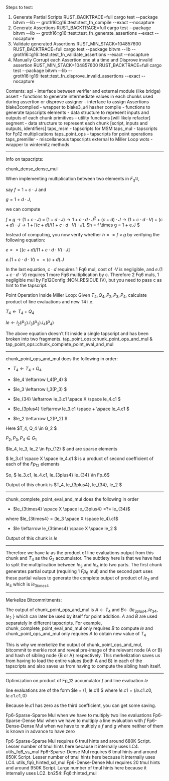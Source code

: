 Steps to test:
1. Generate Partial Scripts
RUST_BACKTRACE=full cargo test --package bitvm --lib -- groth16::g16::test::test_fn_compile --exact --nocapture
2. Generate Assertions
RUST_BACKTRACE=full cargo test --package bitvm --lib -- groth16::g16::test::test_fn_generate_assertions --exact --nocapture 
3. Validate generated Assertions
RUST_MIN_STACK=104857600 RUST_BACKTRACE=full cargo test --package bitvm --lib -- groth16::g16::test::test_fn_validate_assertions --exact --nocapture
4. Manually Corrupt each Assertion one at a time and Disprove invalid assertion
RUST_MIN_STACK=104857600 RUST_BACKTRACE=full cargo test --package bitvm --lib -- groth16::g16::test::test_fn_disprove_invalid_assertions --exact --nocapture  


Contents:
api - interface between verifier and external module (like bridge)
assert - functions to generate intermediate values in each chunks used during assertion or disprove
assigner - interface to assign Assertions
blake3compiled - wrapper to blake3_u4 hasher
compile - functions to generate tapscripts
elements - data structure to represent inputs and outputs of each chunk
primitives - utility functions [will likely refactor]
segment - data structure to represent each chunk [script, inputs and outputs, identifiers]
taps_msm - tapscripts for MSM
taps_mul - tapscripts for Fp12 multiplications
taps_point_ops - tapscripts for point operations
taps_premiller - miscellaneous tapscripts external to Miller Loop
wots - wrapper to winternitz methods

------

Info on tapscripts:

chunk_dense_dense_mul

When implementing multiplication between two elements in $F_{q^{12}}$, 

say $f = 1 + c \cdot J$ and 

$g = 1 + d \cdot J$, 

we can compute 

$f \times g \rightarrow (1+c \cdot J) \times (1+d \cdot J) \rightarrow 1 + c \cdot d \cdot J^2 + (c+d) \cdot J \rightarrow (1+c \cdot d \cdot V) + (c+d) \cdot J \rightarrow  1 + [(c+d)/ (1+c \cdot d \cdot V) \cdot J]$.
$h = f \times g  = 1 + e.J $


Instead of computing, you now verify whether $h == f \times g$ by verifying the following equation:


$e == [(c+d)/ (1+c \cdot d \cdot V) \cdot J]$


$e. (1+c \cdot d \cdot V) == (c+d).J$


In the last equation, $c \cdot d$ requires 1 Fq6 mul, cost of $\cdot V$ is negligible, and $e. (1+c \cdot d \cdot V)$ requires 1 more Fq6 multiplication by c. Therefore 2 Fq6 muls, 1 negligible mul by Fp12Config::NON_RESIDUE (V), but you need to pass c as hint to the tapscript.

Point Operation Inside Miller Loop:
Given $T_4, Q_4, P_2, P_3, P_4$, calculate product of line evaluations and new T4 i.e.

$T_4 \leftarrow T_4 + Q_4$

$le \leftarrow l_2(P_2). l_3(P_3). l_4(P_4)$

The above equation doesn't fit inside a single tapscript and has been broken into two fragments.
tap_point_ops::chunk_point_ops_and_mul & tap_point_ops::chunk_complete_point_eval_and_mul

-----
chunk_point_ops_and_mul does the following in order:

- $T_4 \leftarrow T_4 + Q_4$

- $le_4 \leftarrow l_4(P_4) $

- $le_3 \leftarrow l_3(P_3) $

- $le_{34} \leftarrow le_3.c1 \space  X \space le_4.c1 $

- $le_{3plus4} \leftarrow le_3.c1 \space + \space le_4.c1 $

- $le_2 \leftarrow l_2(P_2) $

Here $T_4, Q_4 \in G_2 $

$P_2, P_3, P_4 \in G_1$

$le_4, le_3, le_2 \in Fp_{12} $ and are sparse elements

$ le_3.c1 \space  X \space le_4.c1 $ is a product of second coefficient of each of the $Fp_{12}$ elements

So, $ le_3.c1, le_4.c1, le_{3plus4} le_{34} \in Fp_6$

Output of this chunk is $T_4, le_{3plus4}, le_{34}, le_2 $

---------
chunk_complete_point_eval_and_mul does the following in order

- $le_{3times4} \space X \space le_{3plus4} =?= le_{34}$

where $le_{3times4} = (le_3 \space X \space le_4).c1$

- $le \leftarrow le_{3times4} \space X \space le_2 $

Output of this chunk is $le$

---------

Therefore we have $le$ as the product of line evaluations output from this chunk and $T_4$ as the $G_2$ accumulator.
The subtlety here is that we have had to split the multiplication between $le_3$ and $le_4$ into two parts. The first chunk generates partial output (requiring 1 $Fp_6$ mul) and the second part uses these partial values to generate the complete output of product of $le_3$ and $le_4$ which is $le_{3times4}$

---------



Merkelize Bitcommitments:

The output of chunk_point_ops_and_mul is $A \leftarrow T_4$ and $B \leftarrow$ {$le_{3plus4}, le_{34}, le_2$ } which can later be used by itself for point addition. $A$ and $B$ are used separately in different tapscripts. For example, chunk_complete_point_eval_and_mul only requires $B$ to compute $le$ and chunk_point_ops_and_mul only requires $A$ to obtain new value of $T_4$

This is why we merkelize the output of chunk_point_ops_and_mul, bitcommit to merkle root and reveal pre-image of the relevant node {A or B} and hash of sibling node {B or A} respectively. This merkelization saves us from having to load the entire values (both A and B) in each of the tapscripts and also saves us from having to compute the sibling hash itself.

------------

Optimization on product of Fp_12 accumulator $f$ and line evaluation $le$

line evaluations are of the form $le = (1, le.c1) $ where $le.c1 = (le.c1.c0, le.c1.c1, 0)$

Because le.c1 has zero as the third coefficient, you can get some saving.

Fp6-Sparse-Sparse Mul when we have to multiply two line evaluations
Fp6-Sparse-Dense Mul when we have to multiply a line evaluation with $f$
Fp6-Dense-Dense Mul when we have to multiply a $f$ and $g$ where neither of them is known in advance to have zero

Fp6-Sparse-Sparse Mul requires 6 tmul hints and around 680K Script. Lesser number of tmul hints here because it internally uses LC4. utils_fq6_ss_mul
Fp6-Sparse-Dense Mul requires 6 tmul hints and around 850K Script. Lesser number of tmul hints here because it internally uses LC4. utils_fq6_hinted_sd_mul
Fp6-Dense-Dense Mul requires 20 tmul hints and around 950K Script. Large number of tmul hints here because it internally uses LC2. bn254::Fq6::hinted_mul

